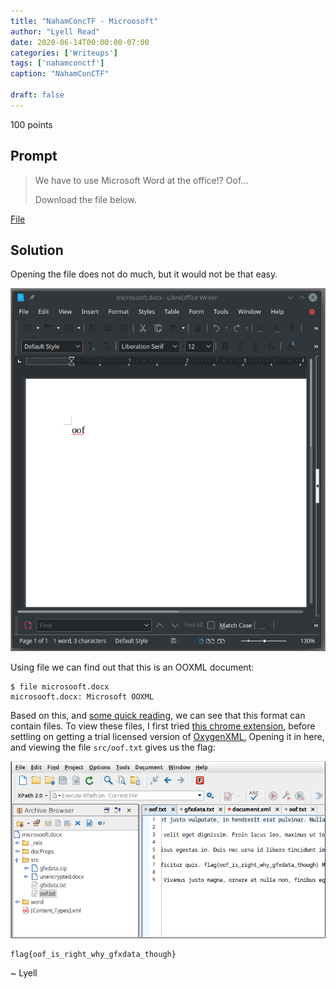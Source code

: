 ```yaml
---
title: "NahamConcTF - Microosoft"
author: "Lyell Read"
date: 2020-06-14T00:00:00-07:00
categories: ['Writeups']
tags: ['nahamconctf']
caption: "NahamConCTF"

draft: false
---
```


100 points

## Prompt

> We have to use Microsoft Word at the office!? Oof…
> 
> Download the file below.

[File](https://github.com/lyellread/ctf-writeups/blob/master/2020-nahamconctf/microsooft/microsooft.docx)

## Solution

Opening the file does not do much, but it would not be that easy.

![Screenshot of open Word document spelling "oof"](/static/blog/nahamconctf-microosoft-docx.jpg)

Using file we can find out that this is an OOXML document:

```
$ file microsooft.docx 
microsooft.docx: Microsoft OOXML
```

Based on this, and [some quick reading](https://ntnuopen.ntnu.no/ntnu-xmlui/bitstream/handle/11250/198656/EDidriksen.pdf?sequence=1), we can see that this format can contain files. To view these files, I first tried [this chrome extension](https://chrome.google.com/webstore/detail/ooxml-tools/bjmmjfdegplhkefakjkccocjanekbapn?hl=en), before settling on getting a trial licensed version of [OxygenXML.](https://www.oxygenxml.com/) Opening it in here, and viewing the file `src/oof.txt` gives us the flag:

![Screenshot of Word document dissected into ZIPped files, including oof.txt](/static/blog/nahamconctf-microosoft-oxygen.png)

```
flag{oof_is_right_why_gfxdata_though}
```

~ Lyell
